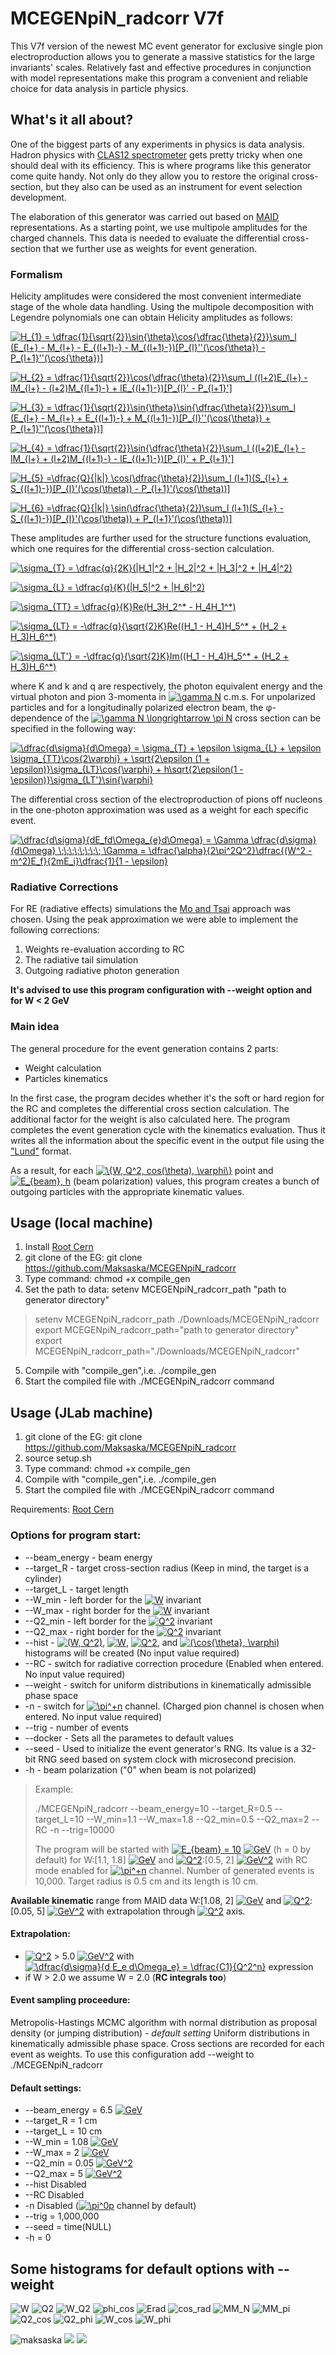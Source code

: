 # MCEGENpiN_radcorr V7f
This V7f version of the newest MC event generator for exclusive single pion electroproduction allows you to generate a massive statistics for the large invariants' scales. Relatively fast and effective procedures in conjunction with model representations make this program a convenient and reliable choice for data analysis in particle physics.

## What's it all about?
One of the biggest parts of any experiments in physics is data analysis. Hadron physics with [CLAS12 spectrometer](https://www.jlab.org/physics/hall-b/clas12) gets pretty tricky when one should deal with its efficiency. This is where programs like this generator come quite handy. Not only do they allow you to restore the original cross-section, but they also can be used as an instrument for event selection development. 

The elaboration of this generator was carried out based on [MAID](https://maid.kph.uni-mainz.de/maid2007/mult.html) representations. As a starting point, we use multipole amplitudes for the charged channels. This data is needed to evaluate the differential cross-section that we further use as weights for event generation.

### Formalism 
Helicity amplitudes were considered the most convenient intermediate stage of the whole data handling. Using the multipole decomposition with Legendre polynomials one can obtain Helicity amplitudes as follows:

<a href="https://www.codecogs.com/eqnedit.php?latex=H_{1}&space;=&space;\dfrac{1}{\sqrt{2}}\sin{\theta}\cos{\dfrac{\theta}{2}}\sum_l&space;(E_{l&plus;}&space;-&space;M_{l&plus;}&space;-&space;E_{(l&plus;1)-}&space;-&space;M_{(l&plus;1)-})[P_{l}''(\cos{\theta})&space;-&space;P_{l&plus;1}''(\cos{\theta})]" target="_blank"><img src="https://latex.codecogs.com/gif.latex?H_{1}&space;=&space;\dfrac{1}{\sqrt{2}}\sin{\theta}\cos{\dfrac{\theta}{2}}\sum_l&space;(E_{l&plus;}&space;-&space;M_{l&plus;}&space;-&space;E_{(l&plus;1)-}&space;-&space;M_{(l&plus;1)-})[P_{l}''(\cos{\theta})&space;-&space;P_{l&plus;1}''(\cos{\theta})]" title="H_{1} = \dfrac{1}{\sqrt{2}}\sin{\theta}\cos{\dfrac{\theta}{2}}\sum_l (E_{l+} - M_{l+} - E_{(l+1)-} - M_{(l+1)-})[P_{l}''(\cos{\theta}) - P_{l+1}''(\cos{\theta})]" /></a>


<a href="https://www.codecogs.com/eqnedit.php?latex=H_{2}&space;=&space;\dfrac{1}{\sqrt{2}}\cos{\dfrac{\theta}{2}}\sum_l&space;((l&plus;2)E_{l&plus;}&space;-&space;lM_{l&plus;}&space;-&space;(l&plus;2)M_{(l&plus;1)-}&space;&plus;&space;lE_{(l&plus;1)-})[P_{l}'&space;-&space;P_{l&plus;1}']" target="_blank"><img src="https://latex.codecogs.com/gif.latex?H_{2}&space;=&space;\dfrac{1}{\sqrt{2}}\cos{\dfrac{\theta}{2}}\sum_l&space;((l&plus;2)E_{l&plus;}&space;-&space;lM_{l&plus;}&space;-&space;(l&plus;2)M_{(l&plus;1)-}&space;&plus;&space;lE_{(l&plus;1)-})[P_{l}'&space;-&space;P_{l&plus;1}']" title="H_{2} = \dfrac{1}{\sqrt{2}}\cos{\dfrac{\theta}{2}}\sum_l ((l+2)E_{l+} - lM_{l+} - (l+2)M_{(l+1)-} + lE_{(l+1)-})[P_{l}' - P_{l+1}']" /></a>

<a href="https://www.codecogs.com/eqnedit.php?latex=H_{3}&space;=&space;\dfrac{1}{\sqrt{2}}\sin{\theta}\sin{\dfrac{\theta}{2}}\sum_l&space;(E_{l&plus;}&space;-&space;M_{l&plus;}&space;&plus;&space;E_{(l&plus;1)-}&space;&plus;&space;M_{(l&plus;1)-})[P_{l}''(\cos{\theta})&space;&plus;&space;P_{l&plus;1}''(\cos{\theta})]" target="_blank"><img src="https://latex.codecogs.com/gif.latex?H_{3}&space;=&space;\dfrac{1}{\sqrt{2}}\sin{\theta}\sin{\dfrac{\theta}{2}}\sum_l&space;(E_{l&plus;}&space;-&space;M_{l&plus;}&space;&plus;&space;E_{(l&plus;1)-}&space;&plus;&space;M_{(l&plus;1)-})[P_{l}''(\cos{\theta})&space;&plus;&space;P_{l&plus;1}''(\cos{\theta})]" title="H_{3} = \dfrac{1}{\sqrt{2}}\sin{\theta}\sin{\dfrac{\theta}{2}}\sum_l (E_{l+} - M_{l+} + E_{(l+1)-} + M_{(l+1)-})[P_{l}''(\cos{\theta}) + P_{l+1}''(\cos{\theta})]" /></a>

<a href="https://www.codecogs.com/eqnedit.php?latex=H_{4}&space;=&space;\dfrac{1}{\sqrt{2}}\sin{\dfrac{\theta}{2}}\sum_l&space;((l&plus;2)E_{l&plus;}&space;-&space;lM_{l&plus;}&space;&plus;&space;(l&plus;2)M_{(l&plus;1)-}&space;-&space;lE_{(l&plus;1)-})[P_{l}'&space;&plus;&space;P_{l&plus;1}']" target="_blank"><img src="https://latex.codecogs.com/gif.latex?H_{4}&space;=&space;\dfrac{1}{\sqrt{2}}\sin{\dfrac{\theta}{2}}\sum_l&space;((l&plus;2)E_{l&plus;}&space;-&space;lM_{l&plus;}&space;&plus;&space;(l&plus;2)M_{(l&plus;1)-}&space;-&space;lE_{(l&plus;1)-})[P_{l}'&space;&plus;&space;P_{l&plus;1}']" title="H_{4} = \dfrac{1}{\sqrt{2}}\sin{\dfrac{\theta}{2}}\sum_l ((l+2)E_{l+} - lM_{l+} + (l+2)M_{(l+1)-} - lE_{(l+1)-})[P_{l}' + P_{l+1}']" /></a>

<a href="https://www.codecogs.com/eqnedit.php?latex=H_{5}&space;=\dfrac{Q}{|k|}&space;\cos(\dfrac{\theta}{2})\sum_l&space;(l&plus;1)(S_{l&plus;}&space;&plus;&space;S_{(l&plus;1)-})[P_{l}'(\cos(\theta))&space;-&space;P_{l&plus;1}'(\cos(\theta))]" target="_blank"><img src="https://latex.codecogs.com/gif.latex?H_{5}&space;=\dfrac{Q}{|k|}&space;\cos(\dfrac{\theta}{2})\sum_l&space;(l&plus;1)(S_{l&plus;}&space;&plus;&space;S_{(l&plus;1)-})[P_{l}'(\cos(\theta))&space;-&space;P_{l&plus;1}'(\cos(\theta))]" title="H_{5} =\dfrac{Q}{|k|} \cos(\dfrac{\theta}{2})\sum_l (l+1)(S_{l+} + S_{(l+1)-})[P_{l}'(\cos(\theta)) - P_{l+1}'(\cos(\theta))]" /></a>

<a href="https://www.codecogs.com/eqnedit.php?latex=H_{6}&space;=\dfrac{Q}{|k|}&space;\sin(\dfrac{\theta}{2})\sum_l&space;(l&plus;1)(S_{l&plus;}&space;-&space;S_{(l&plus;1)-})[P_{l}'(\cos(\theta))&space;&plus;&space;P_{l&plus;1}'(\cos(\theta))]" target="_blank"><img src="https://latex.codecogs.com/gif.latex?H_{6}&space;=\dfrac{Q}{|k|}&space;\sin(\dfrac{\theta}{2})\sum_l&space;(l&plus;1)(S_{l&plus;}&space;-&space;S_{(l&plus;1)-})[P_{l}'(\cos(\theta))&space;&plus;&space;P_{l&plus;1}'(\cos(\theta))]" title="H_{6} =\dfrac{Q}{|k|} \sin(\dfrac{\theta}{2})\sum_l (l+1)(S_{l+} - S_{(l+1)-})[P_{l}'(\cos(\theta)) + P_{l+1}'(\cos(\theta))]" /></a>

These amplitudes are further used for the structure functions evaluation, which one requires for the differential cross-section calculation.

<a href="https://www.codecogs.com/eqnedit.php?latex=\sigma_{T}&space;=&space;\dfrac{q}{2K}(|H_1|^2&space;&plus;&space;|H_2|^2&space;&plus;&space;|H_3|^2&space;&plus;&space;|H_4|^2)" target="_blank"><img src="https://latex.codecogs.com/gif.latex?\sigma_{T}&space;=&space;\dfrac{q}{2K}(|H_1|^2&space;&plus;&space;|H_2|^2&space;&plus;&space;|H_3|^2&space;&plus;&space;|H_4|^2)" title="\sigma_{T} = \dfrac{q}{2K}(|H_1|^2 + |H_2|^2 + |H_3|^2 + |H_4|^2)" /></a>

<a href="https://www.codecogs.com/eqnedit.php?latex=\sigma_{L}&space;=&space;\dfrac{q}{K}(|H_5|^2&space;&plus;&space;|H_6|^2)" target="_blank"><img src="https://latex.codecogs.com/gif.latex?\sigma_{L}&space;=&space;\dfrac{q}{K}(|H_5|^2&space;&plus;&space;|H_6|^2)" title="\sigma_{L} = \dfrac{q}{K}(|H_5|^2 + |H_6|^2)" /></a>

<a href="https://www.codecogs.com/eqnedit.php?latex=\sigma_{TT}&space;=&space;\dfrac{q}{K}Re(H_3H_2^*&space;-&space;H_4H_1^*)" target="_blank"><img src="https://latex.codecogs.com/gif.latex?\sigma_{TT}&space;=&space;\dfrac{q}{K}Re(H_3H_2^*&space;-&space;H_4H_1^*)" title="\sigma_{TT} = \dfrac{q}{K}Re(H_3H_2^* - H_4H_1^*)" /></a>

<a href="https://www.codecogs.com/eqnedit.php?latex=\sigma_{LT}&space;=&space;-\dfrac{q}{\sqrt{2}K}Re((H_1&space;-&space;H_4)H_5^*&space;&plus;&space;(H_2&space;&plus;&space;H_3)H_6^*)" target="_blank"><img src="https://latex.codecogs.com/gif.latex?\sigma_{LT}&space;=&space;-\dfrac{q}{\sqrt{2}K}Re((H_1&space;-&space;H_4)H_5^*&space;&plus;&space;(H_2&space;&plus;&space;H_3)H_6^*)" title="\sigma_{LT} = -\dfrac{q}{\sqrt{2}K}Re((H_1 - H_4)H_5^* + (H_2 + H_3)H_6^*)" /></a>

<a href="https://www.codecogs.com/eqnedit.php?latex=\sigma_{LT'}&space;=&space;-\dfrac{q}{\sqrt{2}K}Im((H_1&space;-&space;H_4)H_5^*&space;&plus;&space;(H_2&space;&plus;&space;H_3)H_6^*)" target="_blank"><img src="https://latex.codecogs.com/gif.latex?\sigma_{LT'}&space;=&space;-\dfrac{q}{\sqrt{2}K}Im((H_1&space;-&space;H_4)H_5^*&space;&plus;&space;(H_2&space;&plus;&space;H_3)H_6^*)" title="\sigma_{LT'} = -\dfrac{q}{\sqrt{2}K}Im((H_1 - H_4)H_5^* + (H_2 + H_3)H_6^*)" /></a>

where K and k and q are respectively, the photon equivalent energy and the virtual photon and pion 3-momenta in <a href="https://www.codecogs.com/eqnedit.php?latex=\gamma&space;N" target="_blank"><img src="https://latex.codecogs.com/gif.latex?\gamma&space;N" title="\gamma N" /></a> c.m.s. For unpolarized particles and for a longitudinally polarized electron beam, the φ-dependence of the <a href="https://www.codecogs.com/eqnedit.php?latex=\gamma&space;N&space;\longrightarrow&space;\pi&space;N" target="_blank"><img src="https://latex.codecogs.com/gif.latex?\gamma&space;N&space;\longrightarrow&space;\pi&space;N" title="\gamma N \longrightarrow \pi N" /></a> cross section can be specified in the following way:

<a href="https://www.codecogs.com/eqnedit.php?latex=\dfrac{d\sigma}{d\Omega}&space;=&space;\sigma_{T}&space;&plus;&space;\epsilon&space;\sigma_{L}&space;&plus;&space;\epsilon&space;\sigma_{TT}\cos{2\varphi}&space;&plus;&space;\sqrt{2\epsilon&space;(1&space;&plus;&space;\epsilon)}\sigma_{LT}\cos{\varphi}&space;&plus;&space;h\sqrt{2\epsilon(1&space;-&space;\epsilon)}\sigma_{LT'}\sin{\varphi}" target="_blank"><img src="https://latex.codecogs.com/gif.latex?\dfrac{d\sigma}{d\Omega}&space;=&space;\sigma_{T}&space;&plus;&space;\epsilon&space;\sigma_{L}&space;&plus;&space;\epsilon&space;\sigma_{TT}\cos{2\varphi}&space;&plus;&space;\sqrt{2\epsilon&space;(1&space;&plus;&space;\epsilon)}\sigma_{LT}\cos{\varphi}&space;&plus;&space;h\sqrt{2\epsilon(1&space;-&space;\epsilon)}\sigma_{LT'}\sin{\varphi}" title="\dfrac{d\sigma}{d\Omega} = \sigma_{T} + \epsilon \sigma_{L} + \epsilon \sigma_{TT}\cos{2\varphi} + \sqrt{2\epsilon (1 + \epsilon)}\sigma_{LT}\cos{\varphi} + h\sqrt{2\epsilon(1 - \epsilon)}\sigma_{LT'}\sin{\varphi}" /></a>

The differential cross section of the electroproduction of pions off nucleons in the one-photon approximation was used as a weight for each specific event.

<a href="https://www.codecogs.com/eqnedit.php?latex=\dfrac{d\sigma}{dE_fd\Omega_{e}d\Omega}&space;=&space;\Gamma&space;\dfrac{d\sigma}{d\Omega}&space;\;\;\;\;\;\;\;\;&space;\Gamma&space;=&space;\dfrac{\alpha}{2\pi^2Q^2}\dfrac{(W^2&space;-&space;m^2)E_f}{2mE_i}\dfrac{1}{1&space;-&space;\epsilon}" target="_blank"><img src="https://latex.codecogs.com/gif.latex?\dfrac{d\sigma}{dE_fd\Omega_{e}d\Omega}&space;=&space;\Gamma&space;\dfrac{d\sigma}{d\Omega}&space;\;\;\;\;\;\;\;\;&space;\Gamma&space;=&space;\dfrac{\alpha}{2\pi^2Q^2}\dfrac{(W^2&space;-&space;m^2)E_f}{2mE_i}\dfrac{1}{1&space;-&space;\epsilon}" title="\dfrac{d\sigma}{dE_fd\Omega_{e}d\Omega} = \Gamma \dfrac{d\sigma}{d\Omega} \;\;\;\;\;\;\;\; \Gamma = \dfrac{\alpha}{2\pi^2Q^2}\dfrac{(W^2 - m^2)E_f}{2mE_i}\dfrac{1}{1 - \epsilon}" /></a>

### Radiative Corrections

For RE (radiative effects) simulations the [Mo and Tsai](https://inspirehep.net/literature/52657) approach was chosen. Using the peak approximation we were able to implement the following corrections:
  1. Weights re-evaluation according to RC
  2. The radiative tail simulation
  3. Outgoing radiative photon generation

<b>It's advised to use this program configuration with --weight option and for W < 2 GeV</b>

### Main idea

The general procedure for the event generation contains 2 parts:
* Weight calculation
* Particles kinematics

In the first case, the program decides whether it's the soft or hard region for the RC and completes the differential cross section calculation.
The additional factor for the weight is also calculated here. The program completes the event generation cycle with the kinematics evaluation. Thus it writes all the information about the specific event in the output file using the ["Lund"](https://gemc.jlab.org/gemc/html/documentation/generator/lund.html) format. 

As a result, for each <a href="https://www.codecogs.com/eqnedit.php?latex=\{W,&space;Q^2,&space;cos(\theta),&space;\varphi\}" target="_blank"><img src="https://latex.codecogs.com/gif.latex?\{W,&space;Q^2,&space;cos(\theta),&space;\varphi\}" title="\{W, Q^2, cos(\theta), \varphi\}" /></a> point and <a href="https://www.codecogs.com/eqnedit.php?latex=E_{beam},&space;h" target="_blank"><img src="https://latex.codecogs.com/gif.latex?E_{beam},&space;h" title="E_{beam}, h" /></a> (beam polarization) values, this program creates a bunch of outgoing particles with the appropriate kinematic values.

## Usage (local machine)

1. Install [Root Cern](https://root.cern.ch/building-root)
2. git clone of the EG: git clone https://github.com/Maksaska/MCEGENpiN_radcorr
3. Type command: chmod +x compile_gen
4. Set the path to data:
  setenv MCEGENpiN_radcorr_path "path to generator directory" 
  > setenv MCEGENpiN_radcorr_path ./Downloads/MCEGENpiN_radcorr
  export MCEGENpiN_radcorr_path="path to generator directory"
  > export MCEGENpiN_radcorr_path="./Downloads/MCEGENpiN_radcorr"
5. Compile with "compile_gen",i.e. ./compile_gen
6. Start the compiled file with ./MCEGENpiN_radcorr command
  
## Usage (JLab machine)
  
1. git clone of the EG: git clone https://github.com/Maksaska/MCEGENpiN_radcorr
2. source setup.sh
3. Type command: chmod +x compile_gen
4. Compile with "compile_gen",i.e. ./compile_gen
5. Start the compiled file with ./MCEGENpiN_radcorr command

Requirements: [Root Cern](https://root.cern/)

### Options for program start:
* --beam_energy - beam energy
* --target_R - target cross-section radius (Keep in mind, the target is a cylinder)
* --target_L - target length 
* --W_min - left border for the <a href="https://www.codecogs.com/eqnedit.php?latex=W" target="_blank"><img src="https://latex.codecogs.com/gif.latex?W" title="W" /></a> invariant
* --W_max - right border for the <a href="https://www.codecogs.com/eqnedit.php?latex=W" target="_blank"><img src="https://latex.codecogs.com/gif.latex?W" title="W" /></a> invariant
* --Q2_min - left border for the <a href="https://www.codecogs.com/eqnedit.php?latex=Q^2" target="_blank"><img src="https://latex.codecogs.com/gif.latex?Q^2" title="Q^2" /></a> invariant
* --Q2_max - right border for the <a href="https://www.codecogs.com/eqnedit.php?latex=Q^2" target="_blank"><img src="https://latex.codecogs.com/gif.latex?Q^2" title="Q^2" /></a> invariant
* --hist - <a href="https://www.codecogs.com/eqnedit.php?latex=(W,&space;Q^2)" target="_blank"><img src="https://latex.codecogs.com/gif.latex?(W,&space;Q^2)" title="(W, Q^2)" /></a>, <a href="https://www.codecogs.com/eqnedit.php?latex=W" target="_blank"><img src="https://latex.codecogs.com/gif.latex?W" title="W" /></a>, <a href="https://www.codecogs.com/eqnedit.php?latex=Q^2" target="_blank"><img src="https://latex.codecogs.com/gif.latex?Q^2" title="Q^2" /></a>, and <a href="https://www.codecogs.com/eqnedit.php?latex=(\cos{\theta},&space;\varphi)" target="_blank"><img src="https://latex.codecogs.com/gif.latex?(\cos{\theta},&space;\varphi)" title="(\cos{\theta}, \varphi)" /></a> histograms will be created (No input value required)
* --RC - switch for radiative correction procedure (Enabled when entered. No input value required)
* --weight - switch for uniform distributions in kinematically admissible phase space
* -n - switch for <a href="https://www.codecogs.com/eqnedit.php?latex=\pi^&plus;n" target="_blank"><img src="https://latex.codecogs.com/gif.latex?\pi^&plus;n" title="\pi^+n" /></a> channel. (Charged pion channel is chosen when entered. No input value required)
* --trig - number of events
* --docker - Sets all the parametes to default values
* --seed - Used to initialize the event generator's RNG. Its value is a 32-bit RNG seed based on system clock with microsecond precision.
* -h - beam polarization ("0" when beam is not polarized)

> Example: 
>
> ./MCEGENpiN_radcorr --beam_energy=10 --target_R=0.5 --target_L=10 --W_min=1.1 --W_max=1.8 --Q2_min=0.5 --Q2_max=2 --RC -n --trig=10000
>
> The program will be started with <a href="https://www.codecogs.com/eqnedit.php?latex=E_{beam}&space;=&space;10" target="_blank"><img src="https://latex.codecogs.com/gif.latex?E_{beam}&space;=&space;10" title="E_{beam} = 10" /></a> <a href="https://www.codecogs.com/eqnedit.php?latex=GeV" target="_blank"><img src="https://latex.codecogs.com/gif.latex?GeV" title="GeV" /></a> (h = 0 by default) for W:[1.1, 1.8] <a href="https://www.codecogs.com/eqnedit.php?latex=GeV" target="_blank"><img src="https://latex.codecogs.com/gif.latex?GeV" title="GeV" /></a> and <a href="https://www.codecogs.com/eqnedit.php?latex=Q^2" target="_blank"><img src="https://latex.codecogs.com/gif.latex?Q^2" title="Q^2" /></a>:[0.5, 2] <a href="https://www.codecogs.com/eqnedit.php?latex=GeV^2" target="_blank"><img src="https://latex.codecogs.com/gif.latex?GeV^2" title="GeV^2" /></a> with RC mode enabled for <a href="https://www.codecogs.com/eqnedit.php?latex=\pi^&plus;n" target="_blank"><img src="https://latex.codecogs.com/gif.latex?\pi^&plus;n" title="\pi^+n" /></a> channel. Number of generated events is 10,000. Target radius is 0.5 cm and its length is 10 cm.

<b>Available kinematic</b> range from MAID data W:[1.08, 2] <a href="https://www.codecogs.com/eqnedit.php?latex=GeV" target="_blank"><img src="https://latex.codecogs.com/gif.latex?GeV" title="GeV" /></a> and <a href="https://www.codecogs.com/eqnedit.php?latex=Q^2" target="_blank"><img src="https://latex.codecogs.com/gif.latex?Q^2" title="Q^2" /></a>:[0.05, 5] <a href="https://www.codecogs.com/eqnedit.php?latex=GeV^2" target="_blank"><img src="https://latex.codecogs.com/gif.latex?GeV^2" title="GeV^2" /></a> with extrapolation through <a href="https://www.codecogs.com/eqnedit.php?latex=Q^2" target="_blank"><img src="https://latex.codecogs.com/gif.latex?Q^2" title="Q^2" /></a> axis.

#### Extrapolation:
* <a href="https://www.codecogs.com/eqnedit.php?latex=Q^2" target="_blank"><img src="https://latex.codecogs.com/gif.latex?Q^2" title="Q^2" /></a> > 5.0 <a href="https://www.codecogs.com/eqnedit.php?latex=GeV^2" target="_blank"><img src="https://latex.codecogs.com/gif.latex?GeV^2" title="GeV^2" /></a> with <a href="https://www.codecogs.com/eqnedit.php?latex=\dfrac{d\sigma}{d&space;E_e&space;d\Omega_e}&space;=&space;\dfrac{C1}{Q^2^n}" target="_blank"><img src="https://latex.codecogs.com/gif.latex?\dfrac{d\sigma}{d&space;E_e&space;d\Omega_e}&space;=&space;\dfrac{C1}{Q^2^n}" title="\dfrac{d\sigma}{d E_e d\Omega_e} = \dfrac{C1}{Q^2^n}" /></a> expression
* if W > 2.0 we assume W = 2.0 (**RC integrals too**)
  
#### Event sampling proceedure:
  Metropolis-Hastings MCMC algorithm with normal distribution as proposal density (or jumping distribution) - <i>default setting</i>
  Uniform distributions in kinematically admissible phase space. Cross sections are recorded for each event as weights. To use this configuration add --weight to ./MCEGENpiN_radcorr

#### Default settings:
* --beam_energy = 6.5 <a href="https://www.codecogs.com/eqnedit.php?latex=GeV" target="_blank"><img src="https://latex.codecogs.com/gif.latex?GeV" title="GeV" /></a>
* --target_R = 1 cm
* --target_L = 10 cm
* --W_min = 1.08 <a href="https://www.codecogs.com/eqnedit.php?latex=GeV" target="_blank"><img src="https://latex.codecogs.com/gif.latex?GeV" title="GeV" /></a>
* --W_max = 2 <a href="https://www.codecogs.com/eqnedit.php?latex=GeV" target="_blank"><img src="https://latex.codecogs.com/gif.latex?GeV" title="GeV" /></a>
* --Q2_min = 0.05 <a href="https://www.codecogs.com/eqnedit.php?latex=GeV^2" target="_blank"><img src="https://latex.codecogs.com/gif.latex?GeV^2" title="GeV^2" /></a>
* --Q2_max = 5 <a href="https://www.codecogs.com/eqnedit.php?latex=GeV^2" target="_blank"><img src="https://latex.codecogs.com/gif.latex?GeV^2" title="GeV^2" /></a>
* --hist Disabled
* --RC Disabled
* -n Disabled (<a href="https://www.codecogs.com/eqnedit.php?latex=\pi^0p" target="_blank"><img src="https://latex.codecogs.com/gif.latex?\pi^0p" title="\pi^0p" /></a> channel by default)
* --trig = 1,000,000 
* --seed = time(NULL)
* -h = 0

## Some histograms for default options with --weight

<img src="/img/W.jpeg" alt="W"/>
<img src="/img/Q2.jpeg" alt="Q2"/>
<img src="/img/W_Q2.jpeg" alt="W_Q2"/>
<img src="/img/phi_cos.jpeg" alt="phi_cos"/>
<img src="/img/Erad.jpeg" alt="Erad"/>
<img src="/img/cos_rad.jpeg" alt="cos_rad"/>
<img src="/img/MM_N.jpeg" alt="MM_N"/>
<img src="/img/MM_pi.jpeg" alt="MM_pi"/>
<img src="/img/Q2_cos.jpeg" alt="Q2_cos"/>
<img src="/img/Q2_phi.jpeg" alt="Q2_phi"/>
<img src="/img/W_cos.jpeg" alt="W_cos"/>
<img src="/img/W_phi.jpeg" alt="W_phi"/>

<p align="left"> <img src="https://komarev.com/ghpvc/?username=maksaska&label=Profile%20views&color=0e75b6&style=flat" alt="maksaska" /> <img src="https://img.shields.io/badge/MSU-SINP-blue" /> <img src="https://img.shields.io/badge/JLab-red" /> </p>
